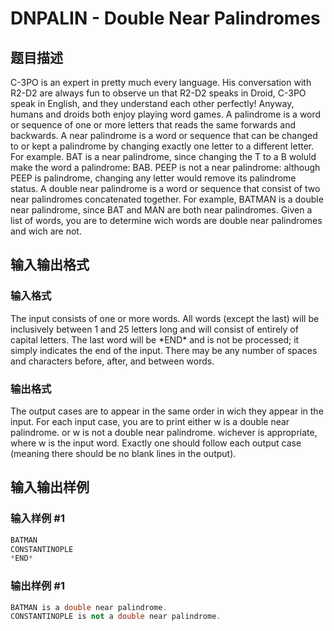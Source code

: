 # DNPALIN - Double Near Palindromes

## 题目描述

C-3PO is an expert in pretty much every language. His conversation with R2-D2 are always fun to observe un that R2-D2 speaks in Droid, C-3PO speak in English, and they understand each other perfectly! Anyway, humans and droids both enjoy playing word games. A palindrome is a word or sequence of one or more letters that reads the same forwards and backwards. A near palindrome is a word or sequence that can be changed to or kept a palindrome by changing exactly one letter to a different letter. For example. BAT is a near palindrome, since changing the T to a B woluld make the word a palindrome: BAB. PEEP is not a near palindrome: although PEEP is palindrome, changing any letter would remove its palindrome status. A double near palindrome is a word or sequence that consist of two near palindromes concatenated together. For example, BATMAN is a double near palindrome, since BAT and MAN are both near palindromes. Given a list of words, you are to determine wich words are double near palindromes and wich are not.

## 输入输出格式

### 输入格式

The input consists of one or more words. All words (except the last) will be inclusively between 1 and 25 letters long and will consist of entirely of capital letters. The last word will be \*END\* and is not be processed; it simply indicates the end of the input. There may be any number of spaces and characters before, after, and between words.

### 输出格式

The output cases are to appear in the same order in wich they appear in the input. For each input case, you are to print either w is a double near palindrome. or w is not a double near palindrome. wichever is appropriate, where w is the input word. Exactly one should follow each output case (meaning there should be no blank lines in the output).

## 输入输出样例

### 输入样例 #1

```cpp
BATMAN
CONSTANTINOPLE
*END*
```


### 输出样例 #1

```cpp
BATMAN is a double near palindrome.
CONSTANTINOPLE is not a double near palindrome.
```


